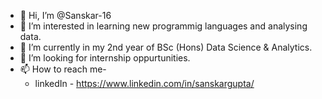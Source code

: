 - 👋 Hi, I’m @Sanskar-16
- 👀 I’m interested in learning new programmig languages and analysing data.
- 🌱 I’m currently in my 2nd year of BSc (Hons) Data Science & Analytics.
- 💞️ I’m looking for internship oppurtunities.
- 📫 How to reach me-
  - linkedIn - https://www.linkedin.com/in/sanskargupta/

<!---
Sanskar-16/Sanskar-16 is a ✨ special ✨ repository because its `README.md` (this file) appears on your GitHub profile.
You can click the Preview link to take a look at your changes.
--->
